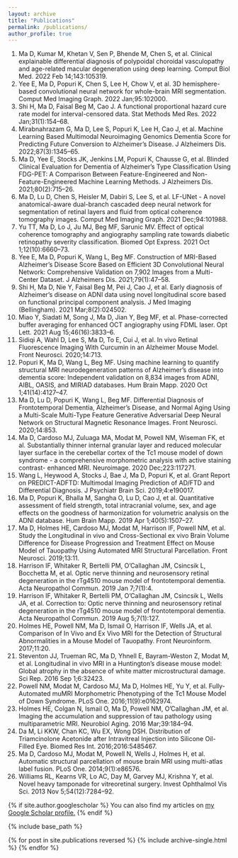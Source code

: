 ```yaml
---
layout: archive
title: "Publications"
permalink: /publications/
author_profile: true
---
```


1. Ma D, Kumar M, Khetan V, Sen P, Bhende M, Chen S, et al. Clinical explainable differential diagnosis of polypoidal choroidal vasculopathy and age-related macular degeneration using deep learning. Comput Biol Med. 2022 Feb 14;143:105319. 
2. Yee E, Ma D, Popuri K, Chen S, Lee H, Chow V, et al. 3D hemisphere-based convolutional neural network for whole-brain MRI segmentation. Comput Med Imaging Graph. 2022 Jan;95:102000. 
3. Shi H, Ma D, Faisal Beg M, Cao J. A functional proportional hazard cure rate model for interval-censored data. Stat Methods Med Res. 2022 Jan;31(1):154–68. 
4. Mirabnahrazam G, Ma D, Lee S, Popuri K, Lee H, Cao J, et al. Machine Learning Based Multimodal Neuroimaging Genomics Dementia Score for Predicting Future Conversion to Alzheimer’s Disease. J Alzheimers Dis. 2022;87(3):1345–65. 
5. Ma D, Yee E, Stocks JK, Jenkins LM, Popuri K, Chausse G, et al. Blinded Clinical Evaluation for Dementia of Alzheimer’s Type Classification Using FDG-PET: A Comparison Between Feature-Engineered and Non-Feature-Engineered Machine Learning Methods. J Alzheimers Dis. 2021;80(2):715–26. 
6. Ma D, Lu D, Chen S, Heisler M, Dabiri S, Lee S, et al. LF-UNet - A novel anatomical-aware dual-branch cascaded deep neural network for segmentation of retinal layers and fluid from optical coherence tomography images. Comput Med Imaging Graph. 2021 Dec;94:101988. 
7. Yu TT, Ma D, Lo J, Ju MJ, Beg MF, Sarunic MV. Effect of optical coherence tomography and angiography sampling rate towards diabetic retinopathy severity classification. Biomed Opt Express. 2021 Oct 1;12(10):6660–73. 
8. Yee E, Ma D, Popuri K, Wang L, Beg MF. Construction of MRI-Based Alzheimer’s Disease Score Based on Efficient 3D Convolutional Neural Network: Comprehensive Validation on 7,902 Images from a Multi-Center Dataset. J Alzheimers Dis. 2021;79(1):47–58. 
9. Shi H, Ma D, Nie Y, Faisal Beg M, Pei J, Cao J, et al. Early diagnosis of Alzheimer’s disease on ADNI data using novel longitudinal score based on functional principal component analysis. J Med Imaging (Bellingham). 2021 Mar;8(2):024502. 
10. Miao Y, Siadati M, Song J, Ma D, Jian Y, Beg MF, et al. Phase-corrected buffer averaging for enhanced OCT angiography using FDML laser. Opt Lett. 2021 Aug 15;46(16):3833–6. 
11. Sidiqi A, Wahl D, Lee S, Ma D, To E, Cui J, et al. In vivo Retinal Fluorescence Imaging With Curcumin in an Alzheimer Mouse Model. Front Neurosci. 2020;14:713. 
12. Popuri K, Ma D, Wang L, Beg MF. Using machine learning to quantify structural MRI neurodegeneration patterns of Alzheimer’s disease into dementia score: Independent validation on 8,834 images from ADNI, AIBL, OASIS, and MIRIAD databases. Hum Brain Mapp. 2020 Oct 1;41(14):4127–47. 
13. Ma D, Lu D, Popuri K, Wang L, Beg MF. Differential Diagnosis of Frontotemporal Dementia, Alzheimer’s Disease, and Normal Aging Using a Multi-Scale Multi-Type Feature Generative Adversarial Deep Neural Network on Structural Magnetic Resonance Images. Front Neurosci. 2020;14:853. 
14. Ma D, Cardoso MJ, Zuluaga MA, Modat M, Powell NM, Wiseman FK, et al. Substantially thinner internal granular layer and reduced molecular layer surface in the cerebellar cortex of the Tc1 mouse model of down syndrome - a comprehensive morphometric analysis with active staining contrast- enhanced MRI. Neuroimage. 2020 Dec;223:117271. 
15. Wang L, Heywood A, Stocks J, Bae J, Ma D, Popuri K, et al. Grant Report on PREDICT-ADFTD: Multimodal Imaging Prediction of AD/FTD and Differential Diagnosis. J Psychiatr Brain Sci. 2019;4:e190017. 
16. Ma D, Popuri K, Bhalla M, Sangha O, Lu D, Cao J, et al. Quantitative assessment of field strength, total intracranial volume, sex, and age effects on the goodness of harmonization for volumetric analysis on the ADNI database. Hum Brain Mapp. 2019 Apr 1;40(5):1507–27. 
17. Ma D, Holmes HE, Cardoso MJ, Modat M, Harrison IF, Powell NM, et al. Study the Longitudinal in vivo and Cross-Sectional ex vivo Brain Volume Difference for Disease Progression and Treatment Effect on Mouse Model of Tauopathy Using Automated MRI Structural Parcellation. Front Neurosci. 2019;13:11. 
18. Harrison IF, Whitaker R, Bertelli PM, O’Callaghan JM, Csincsik L, Bocchetta M, et al. Optic nerve thinning and neurosensory retinal degeneration in the rTg4510 mouse model of frontotemporal dementia. Acta Neuropathol Commun. 2019 Jan 7;7(1):4. 
19. Harrison IF, Whitaker R, Bertelli PM, O’Callaghan JM, Csincsik L, Wells JA, et al. Correction to: Optic nerve thinning and neurosensory retinal degeneration in the rTg4510 mouse model of frontotemporal dementia. Acta Neuropathol Commun. 2019 Aug 5;7(1):127. 
20. Holmes HE, Powell NM, Ma D, Ismail O, Harrison IF, Wells JA, et al. Comparison of In Vivo and Ex Vivo MRI for the Detection of Structural Abnormalities in a Mouse Model of Tauopathy. Front Neuroinform. 2017;11:20. 
21. Steventon JJ, Trueman RC, Ma D, Yhnell E, Bayram-Weston Z, Modat M, et al. Longitudinal in vivo MRI in a Huntington’s disease mouse model: Global atrophy in the absence of white matter microstructural damage. Sci Rep. 2016 Sep 1;6:32423. 
22. Powell NM, Modat M, Cardoso MJ, Ma D, Holmes HE, Yu Y, et al. Fully-Automated muMRI Morphometric Phenotyping of the Tc1 Mouse Model of Down Syndrome. PLoS One. 2016;11(9):e0162974. 
23. Holmes HE, Colgan N, Ismail O, Ma D, Powell NM, O’Callaghan JM, et al. Imaging the accumulation and suppression of tau pathology using multiparametric MRI. Neurobiol Aging. 2016 Mar;39:184–94. 
24. Da M, Li KKW, Chan KC, Wu EX, Wong DSH. Distribution of Triamcinolone Acetonide after Intravitreal Injection into Silicone Oil-Filled Eye. Biomed Res Int. 2016;2016:5485467. 
25. Ma D, Cardoso MJ, Modat M, Powell N, Wells J, Holmes H, et al. Automatic structural parcellation of mouse brain MRI using multi-atlas label fusion. PLoS One. 2014;9(1):e86576. 
26. Williams RL, Kearns VR, Lo AC, Day M, Garvey MJ, Krishna Y, et al. Novel heavy tamponade for vitreoretinal surgery. Invest Ophthalmol Vis Sci. 2013 Nov 5;54(12):7284–92. 



{% if site.author.googlescholar %}
  You can also find my articles on <u><a href="{{site.author.googlescholar}}">my Google Scholar profile</a>.</u> 
{% endif %}

{% include base_path %}

{% for post in site.publications reversed %}
  {% include archive-single.html %}
{% endfor %}

